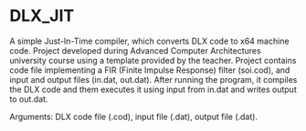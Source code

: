 # DLX_JIT
A simple Just-In-Time compiler, which converts DLX code to x64 machine code. Project developed during Advanced Computer Architectures university course using a template provided by the teacher. Project contains code file implementing a FIR (Finite Impulse Response) filter (soi.cod), and input and output files (in.dat, out.dat). After running the program, it compiles the DLX code and them executes it using input from in.dat and writes output to out.dat. 

Arguments: DLX code file (.cod), input file (.dat), output file (.dat).
